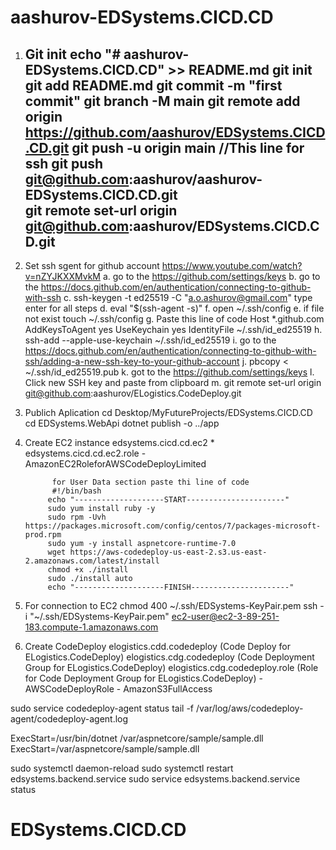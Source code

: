 # aashurov-EDSystems.CICD.CD

1. Git init 
    echo "# aashurov-EDSystems.CICD.CD" >> README.md
    git init
    git add README.md
    git commit -m "first commit"
    git branch -M main
    git remote add origin https://github.com/aashurov/EDSystems.CICD.CD.git
    git push -u origin main
    //This line for ssh
    git push git@github.com:aashurov/aashurov-EDSystems.CICD.CD.git   
    git remote set-url origin git@github.com:aashurov/EDSystems.CICD.CD.git
    ------------------------------------------
2. Set ssh sgent for github account 
   https://www.youtube.com/watch?v=nZYJKXXMvkM
   a. go to the https://github.com/settings/keys
   b. go to the https://docs.github.com/en/authentication/connecting-to-github-with-ssh
   c. ssh-keygen -t ed25519 -C "a.o.ashurov@gmail.com" type enter for all steps
   d. eval "$(ssh-agent -s)"
   f. open ~/.ssh/config
   e. if file not exist touch ~/.ssh/config
   g. Paste this line of code 
           Host *.github.com
                  AddKeysToAgent yes
                UseKeychain yes
                  IdentityFile ~/.ssh/id_ed25519
    h. ssh-add --apple-use-keychain ~/.ssh/id_ed25519
    i. go to the https://docs.github.com/en/authentication/connecting-to-github-with-ssh/adding-a-new-ssh-key-to-your-github-account
    j. pbcopy < ~/.ssh/id_ed25519.pub
    k. got to the https://github.com/settings/keys 
    l. Click new SSH key and paste from clipboard
    m. git remote set-url origin git@github.com:aashurov/ELogistics.CodeDeploy.git

3. Publich Aplication
    cd Desktop/MyFutureProjects/EDSystems.CICD.CD
    cd EDSystems.WebApi
    dotnet publish -o ../app

4. Create EC2 instance
    edsystems.cicd.cd.ec2
        * edsystems.cicd.cd.ec2.role
             - AmazonEC2RoleforAWSCodeDeployLimited

             for User Data section paste thi line of code
             #!/bin/bash
            echo "--------------------START----------------------"
            sudo yum install ruby -y
            sudo rpm -Uvh https://packages.microsoft.com/config/centos/7/packages-microsoft-prod.rpm 
            sudo yum -y install aspnetcore-runtime-7.0 
            wget https://aws-codedeploy-us-east-2.s3.us-east-2.amazonaws.com/latest/install
            chmod +x ./install
            sudo ./install auto
            echo "--------------------FINISH----------------------"

5. For connection to EC2 
    chmod 400 ~/.ssh/EDSystems-KeyPair.pem
    ssh -i "~/.ssh/EDSystems-KeyPair.pem" ec2-user@ec2-3-89-251-183.compute-1.amazonaws.com

6. Create CodeDeploy
    elogistics.cdd.codedeploy (Code Deploy for ELogistics.CodeDeploy)
        elogistics.cdg.codedeploy (Code Deployment Group for ELogistics.CodeDeploy)
        elogistics.cdg.codedeploy.role (Role for Code Deployment Group for ELogistics.CodeDeploy)
          - AWSCodeDeployRole
          - AmazonS3FullAccess





sudo service codedeploy-agent status
tail -f /var/log/aws/codedeploy-agent/codedeploy-agent.log


ExecStart=/usr/bin/dotnet /var/aspnetcore/sample/sample.dll
ExecStart=/var/aspnetcore/sample/sample.dll

sudo systemctl daemon-reload
sudo systemctl restart edsystems.backend.service
sudo service edsystems.backend.service status


# EDSystems.CICD.CD
